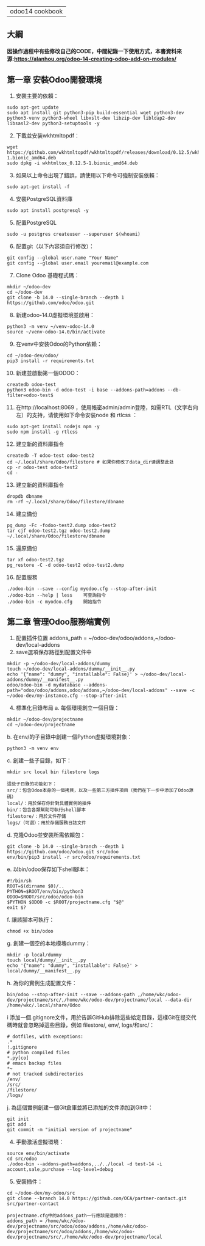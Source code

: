 <table>
    <tr>
        <td>odoo14 cookbook</td>
    </tr>
</table>

## 大綱
#### 因操作過程中有些修改自己的CODE，中間紀錄一下使用方式，本書資料來源:https://alanhou.org/odoo-14-creating-odoo-add-on-modules/

## 第一章 安裝Odoo開發環境
  1. 安裝主要的依賴：
  
    sudo apt-get update 
    sudo apt install git python3-pip build-essential wget python3-dev python3-venv python3-wheel libxslt-dev libzip-dev libldap2-dev libsasl2-dev python3-setuptools -y 
    
  2. 下載並安装wkhtmltopdf：
  
    wget https://github.com/wkhtmltopdf/wkhtmltopdf/releases/download/0.12.5/wkhtmltox_0.12.5-1.bionic_amd64.deb
    sudo dpkg -i wkhtmltox_0.12.5-1.bionic_amd64.deb
    
  3. 如果以上命令出現了錯誤，請使用以下命令可強制安裝依賴：
  
    sudo apt-get install -f
    
  4. 安裝PostgreSQL資料庫
  
    sudo apt install postgresql -y
    
  5. 配置PostgreSQL
  
    sudo -u postgres createuser --superuser $(whoami)
    
  6. 配置git（以下內容須自行修改）：
  
    git config --global user.name "Your Name"
    git config --global user.email youremail@example.com
    
  7. Clone Odoo 基礎程式碼：
  
    mkdir ~/odoo-dev
    cd ~/odoo-dev
    git clone -b 14.0 --single-branch --depth 1 https://github.com/odoo/odoo.git
    
  8. 新建odoo-14.0虛擬環境並啟用：
  
    python3 -m venv ~/venv-odoo-14.0
    source ~/venv-odoo-14.0/bin/activate
    
  9. 在venv中安装Odoo的Python依赖：
  
    cd ~/odoo-dev/odoo/
    pip3 install -r requirements.txt
    
  10. 新建並啟動第一個ODOO：
    
    createdb odoo-test
    python3 odoo-bin -d odoo-test -i base --addons-path=addons --db-filter=odoo-test$
    
  11. 在http://localhost:8069 ，使用帳密admin/admin登陸，如需RTL（文字右向左）的支持，请使用如下命令安装node 和 rtlcss ：
  
    sudo apt-get install nodejs npm -y
    sudo npm install -g rtlcss
    
  12. 建立新的資料庫指令
  
    createdb -T odoo-test odoo-test2
    cd ~/.local/share/Odoo/filestore # 如果你修改了data_dir请调整此处
    cp -r odoo-test odoo-test2
    cd -
    
  13. 建立新的資料庫指令
  
    dropdb dbname
    rm -rf ~/.local/share/Odoo/filestore/dbname

  14. 建立備份
  
    pg_dump -Fc -fodoo-test2.dump odoo-test2
    tar cjf odoo-test2.tgz odoo-test2.dump ~/.local/share/Odoo/filestore/dbname
  
   15. 還原備份
  
    tar xf odoo-test2.tgz
    pg_restore -C -d odoo-test2 odoo-test2.dump
    
   16. 配置服務
  
    ./odoo-bin --save --config myodoo.cfg --stop-after-init
    ./odoo-bin --help | less    可查詢指令
    ./odoo-bin -c myodoo.cfg    開始指令
    
## 第二章 管理Odoo服務端實例
   1. 配置插件位置  addons_path = ~/odoo-dev/odoo/addons,~/odoo-dev/local-addons
   2. save選項保存路徑到配置文件中
   
    mkdir -p ~/odoo-dev/local-addons/dummy
    touch ~/odoo-dev/local-addons/dummy/__init__.py
    echo '{"name": "dummy", "installable": False}' > ~/odoo-dev/local-addons/dummy/__manifest__.py
    odoo/odoo-bin -d mydatabase --addons-path="odoo/odoo/addons,odoo/addons,~/odoo-dev/local-addons" --save -c ~/odoo-dev/my-instance.cfg --stop-after-init

   4. 標準化目錄布局
   a. 每個環境創立一個目錄：
   
    mkdir ~/odoo-dev/projectname
    cd ~/odoo-dev/projectname

   b. 在env/的子目錄中創建一個Python虛擬環境對象：
    
    python3 -m venv env

   c. 創建一些子目錄，如下：
   
    mkdir src local bin filestore logs
    
    這些子目錄的功能如下：
    src/：包含Odoo本身的一個拷貝，以及一些第三方插件項目（我們在下一步中添加了Odoo源碼）
    local/：用於保存你針對具體實例的插件
    bin/：包含各類幫助可執行shell腳本
    filestore/：用於文件存儲
    logs/（可選）：用於存儲服務日誌文件
    
   d. 克隆Odoo並安裝所需依賴包：
   
    git clone -b 14.0 --single-branch --depth 1 https://github.com/odoo/odoo.git src/odoo
    env/bin/pip3 install -r src/odoo/requirements.txt

   e. 以bin/odoo保存如下shell腳本：
   
    #!/bin/sh
    ROOT=$(dirname $0)/..
    PYTHON=$ROOT/env/bin/python3
    ODOO=$ROOT/src/odoo/odoo-bin
    $PYTHON $ODOO -c $ROOT/projectname.cfg "$@"
    exit $?

   f. 讓該腳本可執行：
   
    chmod +x bin/odoo

   g. 創建一個空的本地模塊dummy：
   
    mkdir -p local/dummy
    touch local/dummy/__init__.py
    echo '{"name": "dummy", "installable": False}' > local/dummy/__manifest__.py

   h. 為你的實例生成配置文件：
   
    bin/odoo --stop-after-init --save --addons-path ,/home/wkc/odoo-dev/projectname/src/,/home/wkc/odoo-dev/projectname/local --data-dir /home/wkc/.local/share/Odoo

   i 添加一個.gitignore文件，用於告訴GitHub排除這些給定目錄，這樣Git在提交代碼時就會忽略掉這些目錄，例如 filestore/, env/, logs/和src/：
   
    # dotfiles, with exceptions:
    .*
    !.gitignore
    # python compiled files
    *.py[co]
    # emacs backup files
    *~
    # not tracked subdirectories
    /env/
    /src/
    /filestore/
    /logs/

   j. 為這個實例創建一個Git倉庫並將已添加的文件添加到Git中：
   
    git init
    git add .
    git commit -m "initial version of projectname"

   4. 手動激活虛擬環境：

    source env/bin/activate
    cd src/odoo
    ./odoo-bin --addons-path=addons,../../local -d test-14 -i account,sale,purchase --log-level=debug

   5. 安裝插件：
   
    cd ~/odoo-dev/my-odoo/src
    git clone --branch 14.0 https://github.com/OCA/partner-contact.git src/partner-contact
    
    projectname.cfg中的addons_path一行應該是這樣的：
    addons_path = /home/wkc/odoo-dev/projectname/src/odoo/odoo/addons,/home/wkc/odoo-dev/projectname/src/odoo/addons,/home/wkc/odoo-dev/projectname/src/,/home/wkc/odoo-dev/projectname/local


